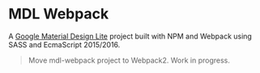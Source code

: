 # MDL Webpack
A [Google Material Design Lite](http://www.getmdl.io/index.html) project built with NPM and Webpack using SASS and EcmaScript 2015/2016.

>Move mdl-webpack project to Webpack2.
>Work in progress.

